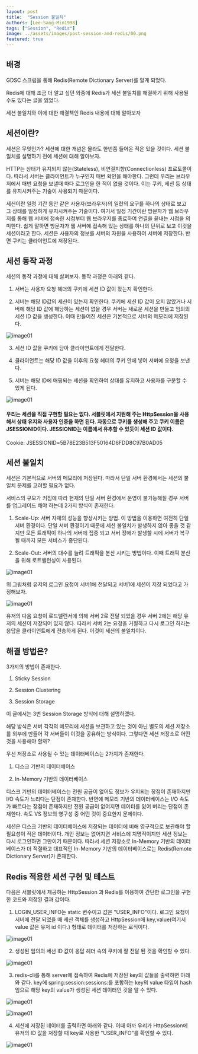 ```yaml
---
layout: post
title:  "Session 불일치"
authors: [Lee-Sang-Min1998]
tags: ["Session", "Redis"]
image: ../assets/images/post-session-and-redis/00.png
featured: true
---
```


## 배경

GDSC 스크럼을 통해 Redis(Remote Dictionary Server)를 알게 되었다. 

Redis에 대해 조금 더 알고 싶던 와중에 Redis가 세션 불일치를 해결하기 위해 사용될 수도 있다는 글을 읽었다. 

세션 불일치와 이에 대한 해결책인 Redis 내용에 대해 알아보자

## 세션이란?

세션은 무엇인가? 세션에 대한 개념은 몰라도 한번쯤 들어온 적은 있을 것이다. 세션 불일치를 설명하기 전에 세션에 대해 알아보자.

HTTP는 상태가 유지되지 않는(Stateless), 비연결지향(Connectionless) 프로토콜이다. 
따라서 서버는 클라이언트가 누구인지 매번 확인을 해야한다. 
그런데 우리는 브라우저에서 매번 요청을 보낼때 마다 로그인을 한 적이 없을 것이다. 
이는 쿠키, 세션 등 상태를 유지시켜주는 기술이 사용되기 때문이다.

세션이란 일정 기간 동안 같은 사용자(브라우저)의 일련의 요구를 하나의 상태로 보고 그 상태를 일정하게 유지시켜주는 기술이다. 
여기서 일정 기간이란 방문자가 웹 브라우저를 통해 웹 서버에 접속한 시점부터 웹 브라우저를 종료하여 연결을 끝내는 시점을 의미한다.
쉽게 말하면 방문자가 웹 서버에 접속해 있는 상태를 하나의 단위로 보고 이것을 세션이라고 한다.
세션은 사용자의 정보를 서버의 자원을 사용하여 서버에 저장한다. 반면 쿠키는 클라이언트에 저장된다.

## 세션 동작 과정 

세션의 동작 과정에 대해 살펴보자. 동작 과정은 아래와 같다.

1. 서버는 사용자 요청 헤더의 쿠키에 세션 ID 값이 왔는지 확인한다.


2. 서버는 해당 ID값의 세션이 있는지 확인한다. 쿠키에 세션 ID 값이 오지 않았거나 서버에 해당 ID 값에 해당하는
세션이 없을 경우 서버는 새로운 세션을 만들고 임의의 세션 ID 값을 생성한다. 이때 만들어진 세션은 기본적으로 서버의 메모리에 저장된다.


![image01](../assets/images/post-session-and-redis/01.png)


3. 세션 ID 값을 쿠키에 담아 클라이언트에게 전달한다.


4. 클라이언트는 해당 ID 값을 이후의 요청 헤더의 쿠키 안에 넣어 서버에 요청을 보낸다.


5. 서버는 해당 ID에 매핑되는 세션을 확인하여 상태를 유지하고 사용자를 구분할 수 있게 된다.


![image01](../assets/images/post-session-and-redis/02.png)

#### 우리는 세션을 직접 구현할 필요는 없다. 서블릿에서 지원해 주는 HttpSession을 사용해서 상태 유지와 사용자 인증을 하면 된다. 자동으로 쿠키를 생성해 주고 쿠키 이름은 JSESSIONID이다. JESSIONID는 이름에서 유추할 수 있듯이 세션 ID 값이다.
Cookie: JSESSIONID=5B78E23B513F50164D6FDD8C97B0AD05


## 세션 불일치

세션은 기본적으로 서버의 메모리에 저장된다. 따라서 단일 서버 환경에서는 세션의 불일치 문제를 고려할 필요가 없다.


서비스의 규모가 커짐에 따라 현재의 단일 서버 환경에서 운영이 불가능해질 경우 서버를 업그레이드 해야 하는데 2가지 방식이 존재한다.

1. Scale-Up: 서버 자체의 성능을 향상시키는 방법. 이 방법을 이용하면 여전히 단일 서버 환경이다. 단일 서버 환경이기 때문에 세션 불일치가 발생하지 않아 좋을 것 같지만 
모든 트래픽이 하나의 서버에 집중 되고 서버 장애가 발생할 시에 서버가 복구 될 때까지 모든 서비스가 중단된다.


2. Scale-Out: 서버의 대수를 늘려 트래픽을 분산 시키는 방법이다. 이때 트래픽 분산을 위해 로트밸런싱이 사용된다.


![image01](../assets/images/post-session-and-redis/03.png)

위 그림처럼 유저의 로그인 요청이 서버1에 전달되고 서버1에 세션이 저장 되었다고 가정해보자.


![image01](../assets/images/post-session-and-redis/04.png)

유저의 다음 요청이 로드밸런서에 의해 서버 2로 전달 되었을 경우 서버 2에는 해당 유저의 세션이 저장되어 있지 않다.
따라서 서버 2는 요청을 거절하고 다시 로그인 하라는 응답을 클라이언트에게 전송하게 된다. 이것이 세션의 불일치이다.

## 해결 방법은?

3가지의 방법이 존재한다.

1. Sticky Session


2. Session Clustering


3. Session Storage 

이 글에서는 3번 Session Storage 방식에 대해 설명하겠다. 

해당 방식은 서버 각각의 메모리에 세션을 보관하고 있는 것이 아닌 별도의 세션 저장소를 외부에 만들어 각 서버들이 이것을 공유하는 
방식이다. 그렇다면 세션 저장소로 어떤 것을 사용해야 할까?

우선 저장소로 사용될 수 있는 데이터베이스는 2가지가 존재한다.

1. 디스크 기반의 데이터베이스


2. In-Memory 기반의 데이터베이스


디스크 기반의 데이터베이스는 전원 공급이 없어도 정보가 유지되는 장점이 존재하지만 I/O 속도가 느리다는 단점이 존재한다. 
반면에 메모리 기반의 데이터베이스는 I/O 속도가 빠르다는 장점이 존재하지만 전원 공급이 없어지면 데이터를 잃어 버리는 
단점이 존재한다. 속도 VS 정보의 영구성 중 어떤 것이 중요한지 문제이다. 

세션은 디스크 기반의 데이터베이스에 저장되는 데이터에 비해 영구적으로 보관해야 할 필요성이 적은 데이터이다. 개인 정보는 없어지면 
서비스에 치명적이지만 세션 정보는 다시 로그인하면 그만이기 때문이다. 따라서 세션 저장소로 In-Memory 기반의 데이터베이스가 더 적절하고 대표적인
In-Memory 기반의 데이터베이스로는 Redis(Remote Dictionary Server)가 존재한다.


## Redis 적용한 세션 구현 및 테스트

다음은 서블릿에서 제공하는 HttpSession 과 Redis를 이용하여 간단한 로그인을 구현한 코드와 저장된 결과 값이다.

1. LOGIN_USER_INFO는 static 변수이고 값은 "USER_INFO"이다. 로그인 요청이 서버에 전달 되었을 때 세션 객체를 생성하고 HttpSession에 key,value(여기서 value 값은 유저 id 이다.)
형태로 데이터를 저장하는 로직이다.

![image01](../assets/images/post-session-and-redis/05.png)

2. 생성된 임의의 세선 ID 값이 응답 헤더 속의 쿠키에 잘 전달 된 것을 확인할 수 있다.

![image01](../assets/images/post-session-and-redis/06.png)

3. redis-cli를 통해 server에 접속하여 Redis에 저장된 key의 값들을 출력하면 아래와 같다.
key에 spring:session:sessions:를 포함하는 key의 value 타입이 hash 임으로 해당 key의 value가 생성된 세션 데이터인 것을 알 수 있다.  

![image01](../assets/images/post-session-and-redis/08.png)


![image01](../assets/images/post-session-and-redis/09.png)


4. 세션에 저장된 데이터를 출력하면 아래와 같다. 이때 아까 우리가 HttpSession에 유저의 ID 값을 저장할 때 key로 사용한
   "USER_INFO"를 확인할 수 있다.

![image01](../assets/images/post-session-and-redis/07.png)

















